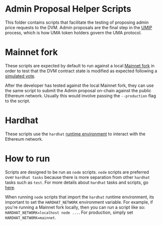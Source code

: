# Admin Proposal Helper Scripts

This folder contains scripts that facilitate the testing of proposing admin price requests to the DVM. Admin proposals are the final step in the [UMIP](https://docs.umaproject.org/uma-tokenholders/umips) process, which is how UMA token holders govern the UMA protocol.

# Mainnet fork

These scripts are expected by default to run against a local [Mainnet fork](https://hardhat.org/guides/mainnet-forking.html) in order to test that the DVM contract state is modified as expected following a [simulated vote](https://docs.umaproject.org/uma-tokenholders/uma-holders#voting-on-price-requests).

After the developer has tested against the local Mainnet fork, they can use the same script to submit the Admin proposal on-chain against the public Ethereum network. Usually this would involve passing the `--production` flag to the script.

# Hardhat

These scripts use the `hardhat` [runtime environment](https://hardhat.org/advanced/hardhat-runtime-environment.html) to interact with the Ethereum network.

# How to run

Scripts are designed to be run as `node` scripts. `node` scripts are preferred over `hardhat tasks` because there is more separation from other `hardhat` tasks such as `test`. For more details about `hardhat` tasks and scripts, go [here](https://ethereum.stackexchange.com/questions/83656/where-does-the-line-blur-between-a-task-and-a-script-in-hardhat).

When running `node` scripts that import the `hardhat` runtime environment, its important to set the `HARDHAT_NETWORK` environment variable. For example, if you're running a Mainnet fork locally, then you can run a script like so: `HARDHAT_NETWORK=localhost node ...`. For production, simply set `HARDHAT_NETWORK=mainnet`.
